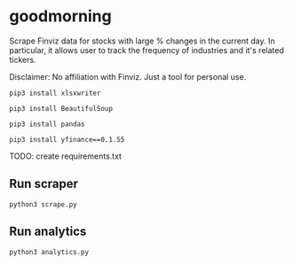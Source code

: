 # goodmorning

Scrape Finviz data for stocks with large % changes in the current day. In particular, it allows user to track the frequency of industries and it's related tickers.

Disclaimer: No affiliation with Finviz. Just a tool for personal use. 

`pip3 install xlsxwriter`

`pip3 install BeautifulSoup`

`pip3 install pandas`

`pip3 install yfinance==0.1.55`


TODO: create requirements.txt

## Run scraper
```python3 scrape.py```

## Run analytics
```python3 analytics.py```
